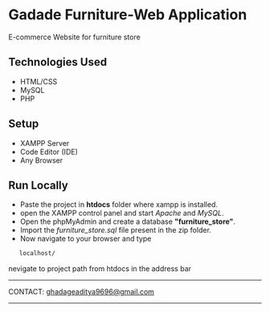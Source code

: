 # Gadade Furniture-Web Application
E-commerce Website for furniture store

## Technologies Used
- HTML/CSS
- MySQL
- PHP

## Setup
- XAMPP Server
- Code Editor (IDE)
- Any Browser

## Run Locally

- Paste the project in **htdocs** folder where xampp is installed.
- open the XAMPP control panel and start *Apache* and *MySQL*.
- Open the phpMyAdmin and create a database **"furniture_store"**.
- Import the *furniture_store.sql* file present in the zip folder.
- Now navigate to your browser and type
```bash
   localhost/
``` 
nevigate to project path from htdocs in the address bar 

*******************************************************************************************************************************************


CONTACT: ghadageaditya9696@gmail.com


*******************************************************************************************************************************************
